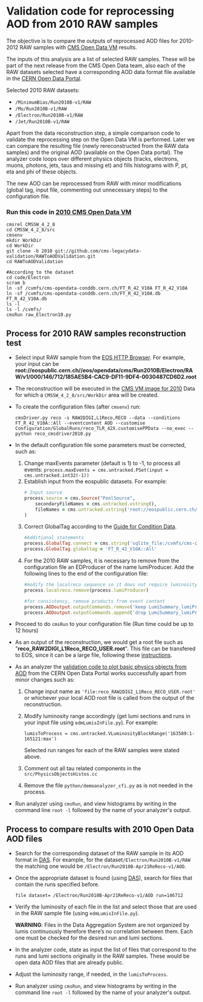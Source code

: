 # Validation code for reprocessing AOD from 2010 RAW samples

The objective is to compare the outputs of reprocessed AOD files for 2010-2012 RAW samples with [CMS Open Data VM](https://github.com/cernopendata/opendata.cern.ch/issues/2426) results.

The inputs of this analysis are a list of selected RAW samples. These will be part of the next release from the CMS Open Data team, also each of the RAW datasets selected have a corresponding AOD data format file available in the [CERN Open Data Portal](http://opendata.cern.ch/).

Selected 2010 RAW datasets:
- ``/MinimumBias/Run2010B-v1/RAW``
- ``/Mu/Run2010B-v1/RAW``
- ``/Electron/Run2010B-v1/RAW``
- ``/Jet/Run2010B-v1/RAW`` 

Apart from the data reconstruction step, a simple comparison code to validate the reprocessing step on the Open Data VM is performed. Later we can compare the resulting file (newly rereconstructed from the RAW data samples) and the original AOD (available on the Open Data portal). The analyzer code loops over different physics objects (tracks, electrons, muons, photons, jets, taus and missing et) and fills histograms with P, pt, eta and phi of these objects.

The new AOD can be reprocessed from RAW with minor modifications (global tag, input file, commenting out unnecessary steps) to the configuration file.

### Run this code in [2010 CMS Open Data VM](http://opendata.cern.ch/record/250)
```
cmsrel CMSSW_4_2_8
cd CMSSW_4_2_8/src
cmsenv
mkdir WorkDir
cd WorkDir
git clone -b 2010 git://github.com/cms-legacydata-validation/RAWToAODValidation.git
cd RAWToAODValidation

#According to the dataset
cd code/Electron
scram b
ln -sf /cvmfs/cms-opendata-conddb.cern.ch/FT_R_42_V10A FT_R_42_V10A
ln -sf /cvmfs/cms-opendata-conddb.cern.ch/FT_R_42_V10A.db FT_R_42_V10A.db
ls -l
ls -l /cvmfs/
cmsRun raw_Electron10.py
```

## Process for 2010 RAW samples reconstruction test

- Select input RAW sample from the [EOS HTTP Browser](https://eospublichttp01.cern.ch/eos/opendata/cms/Run2010B/). For example, your input can be **root://eospublic.cern.ch//eos/opendata/cms/Run2010B/Electron/RAW/v1/000/146/712/185AE5B4-CAC9-DF11-9DF4-0030487CD6D2.root**

- The reconstruction will be executed in the [CMS VM image for 2010](http://opendata.cern.ch/record/250) Data for which a `CMSSW_4_2_8/src/WorkDir` area will be created.

- To create the configuration files (after `cmsenv`) run: 

   ```cmsDriver.py reco -s RAW2DIGI,L1Reco,RECO --data --conditions FT_R_42_V10A::All --eventcontent AOD --customise Configuration/GlobalRuns/reco_TLR_42X.customisePPData --no_exec --python reco_cmsdriver2010.py```

- In the default configuration file some parameters must be corrected, such as:
   1) Change maxEvents parameter (default is 1) to -1, to process all events: 
       ```process.maxEvents = cms.untracked.PSet(input = cms.untracked.int32(-1))```
   2) Establish input from the eospublic datasets. For example:
       ```ruby
       # Input source
       process.source = cms.Source("PoolSource",
           secondaryFileNames = cms.untracked.vstring(),
           fileNames = cms.untracked.vstring('root://eospublic.cern.ch//eos/opendata/cms/Run2010B/Electron/RAW/v1/000/146/712/185AE5B4-CAC9-DF11-9DF4-0030487CD6D2.root')
       )
       ```
   3) Correct GlobalTag according to the [Guide for Condition Data](http://opendata.cern.ch/docs/cms-guide-for-condition-database).
       ```ruby
       #Additional statements
       process.GlobalTag.connect = cms.string('sqlite_file:/cvmfs/cms-opendata-conddb.cern.ch/FT_R_42_V10A.db')
       process.GlobalTag.globaltag = 'FT_R_42_V10A::All'
       ```
   4) For the 2010 RAW samples, it  is necessary to remove from the configuration file an EDProducer of the name lumiProducer. Add the following lines to the end of the configuration file: 
        ```ruby
        #modify the localreco sequence so it does not require luminosity production
        process.localreco.remove(process.lumiProducer)

        #for consistency, remove products from event content
        process.AODoutput.outputCommands.remove('keep LumiSummary_lumiProducer_*_*')
        process.AODoutput.outputCommands.append('drop LumiSummary_lumiProducer_*_*')
        ```
- Proceed to do `cmsRun` to your configuration file (Run time could be up to 12 hours)

- As an output of the reconstruction, we would get a root file such as "**reco_RAW2DIGI_L1Reco_RECO_USER.root**". This file can be transfered to EOS, since it can be a large file, following these [instructions](https://cern.service-now.com/service-portal/article.do?n=KB0001998). 

- As an analyzer the [validation code to plot basic physics objects from AOD](http://opendata.cern.ch/record/464) from the CERN Open Data Portal works successfully apart from minor changes such as:
   1) Change input name as `'file:reco_RAW2DIGI_L1Reco_RECO_USER.root'` or whichever your local AOD root file is called from the output of the reconstruction.
   2) Modify luminosity range accordingly (get lumi sections and runs in your input file using `edmLumisInFile.py`). For example: 
   
        `lumisToProcess = cms.untracked.VLuminosityBlockRange('163589:1-165121:max')`
        
       Selected run ranges for each of the RAW samples were stated above.
   3) Comment out all tau related components in the `src/PhysicsObjectsHistos.cc`
   4) Remove the file `python/demoanalyzer_cfi.py` as is not needed in the process. 

- Run analyzer using `cmsRun`, and view histograms by writing in the command line `root -l` followed by the name of your analyzer's output.  

## Process to compare results with 2010 Open Data AOD files

- Search for the corresponding dataset of the RAW sample in its AOD format in [DAS](https://cmsweb.cern.ch/das/). For example, for the dataset`/Electron/Run2010B-v1/RAW` the matching one would be `/Electron/Run2010B-Apr21ReReco-v1/AOD`.

- Once the appropriate dataset is found (using [DAS](https://cmsweb.cern.ch/das/)), search for files that contain the runs specified before. 
    
    `file dataset= /Electron/Run2010B-Apr21ReReco-v1/AOD run=146712`

- Verify the luminosity of each file in the list and select those that are used in the RAW sample file (using `edmLumisInFile.py`). 

   **WARNING**: Files in the Data Aggregation System are not organized by lumis continuously therefore there’s no correlation between them. Each one must be checked for the desired run and lumi sections.

- In the analyzer code, state as input the list of files that correspond to the runs and lumi sections originally in the RAW samples. These would be open data AOD files that are already public. 

- Adjust the luminosity range, if needed, in the `lumisToProcess`.

- Run analyzer using `cmsRun`, and view histograms by writing in the command line `root -l` followed by the name of your analyzer's output.

